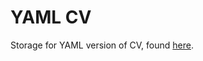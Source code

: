 # YAML CV

Storage for YAML version of CV, found [here](https://grimharald.github.io/cv-site-yaml/).

